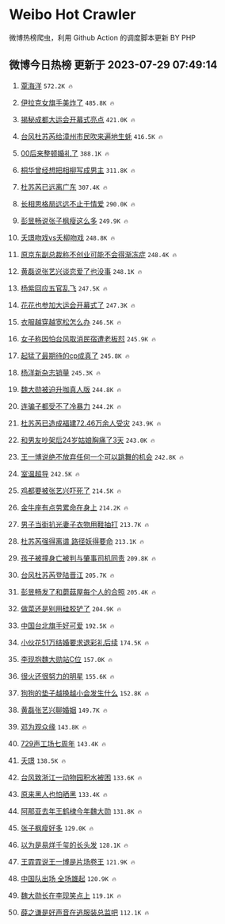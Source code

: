 # Weibo Hot Crawler 



微博热榜爬虫，利用 Github Action 的调度脚本更新 BY PHP 


## 微博今日热榜 更新于 2023-07-29 07:49:14 
1. [覃海洋](https://s.weibo.com/weibo?q=%E8%A6%83%E6%B5%B7%E6%B4%8B&t=31&band_rank=1&Refer=top) `572.2K 🔥` 

1. [伊拉克女旗手美炸了](https://s.weibo.com/weibo?q=%E4%BC%8A%E6%8B%89%E5%85%8B%E5%A5%B3%E6%97%97%E6%89%8B%E7%BE%8E%E7%82%B8%E4%BA%86&t=31&band_rank=2&Refer=top) `485.8K 🔥` 

1. [揭秘成都大运会开幕式亮点](https://s.weibo.com/weibo?q=%23%E6%8F%AD%E7%A7%98%E6%88%90%E9%83%BD%E5%A4%A7%E8%BF%90%E4%BC%9A%E5%BC%80%E5%B9%95%E5%BC%8F%E4%BA%AE%E7%82%B9%23&t=31&band_rank=3&Refer=top) `421.0K 🔥` 

1. [台风杜苏芮给漳州市民吹来遍地生蚝](https://s.weibo.com/weibo?q=%23%E5%8F%B0%E9%A3%8E%E6%9D%9C%E8%8B%8F%E8%8A%AE%E7%BB%99%E6%BC%B3%E5%B7%9E%E5%B8%82%E6%B0%91%E5%90%B9%E6%9D%A5%E9%81%8D%E5%9C%B0%E7%94%9F%E8%9A%9D%23&t=31&band_rank=4&Refer=top) `416.5K 🔥` 

1. [00后来整顿婚礼了](https://s.weibo.com/weibo?q=%2300%E5%90%8E%E6%9D%A5%E6%95%B4%E9%A1%BF%E5%A9%9A%E7%A4%BC%E4%BA%86%23&t=31&band_rank=5&Refer=top) `388.1K 🔥` 

1. [桐华曾经想把相柳写成男主](https://s.weibo.com/weibo?q=%23%E6%A1%90%E5%8D%8E%E6%9B%BE%E7%BB%8F%E6%83%B3%E6%8A%8A%E7%9B%B8%E6%9F%B3%E5%86%99%E6%88%90%E7%94%B7%E4%B8%BB%23&t=31&band_rank=6&Refer=top) `311.8K 🔥` 

1. [杜苏芮已远离广东](https://s.weibo.com/weibo?q=%23%E6%9D%9C%E8%8B%8F%E8%8A%AE%E5%B7%B2%E8%BF%9C%E7%A6%BB%E5%B9%BF%E4%B8%9C%23&t=31&band_rank=7&Refer=top) `307.4K 🔥` 

1. [长相思格局远远不止于情爱](https://s.weibo.com/weibo?q=%E9%95%BF%E7%9B%B8%E6%80%9D%E6%A0%BC%E5%B1%80%E8%BF%9C%E8%BF%9C%E4%B8%8D%E6%AD%A2%E4%BA%8E%E6%83%85%E7%88%B1&t=31&band_rank=8&Refer=top) `290.0K 🔥` 

1. [彭昱畅说张子枫瘦这么多](https://s.weibo.com/weibo?q=%23%E5%BD%AD%E6%98%B1%E7%95%85%E8%AF%B4%E5%BC%A0%E5%AD%90%E6%9E%AB%E7%98%A6%E8%BF%99%E4%B9%88%E5%A4%9A%23&t=31&band_rank=9&Refer=top) `249.9K 🔥` 

1. [夭璟吻戏vs夭柳吻戏](https://s.weibo.com/weibo?q=%23%E5%A4%AD%E7%92%9F%E5%90%BB%E6%88%8Fvs%E5%A4%AD%E6%9F%B3%E5%90%BB%E6%88%8F%23&t=31&band_rank=10&Refer=top) `248.8K 🔥` 

1. [原京东副总裁称不创业可能不会得渐冻症](https://s.weibo.com/weibo?q=%23%E5%8E%9F%E4%BA%AC%E4%B8%9C%E5%89%AF%E6%80%BB%E8%A3%81%E7%A7%B0%E4%B8%8D%E5%88%9B%E4%B8%9A%E5%8F%AF%E8%83%BD%E4%B8%8D%E4%BC%9A%E5%BE%97%E6%B8%90%E5%86%BB%E7%97%87%23&t=31&band_rank=11&Refer=top) `248.4K 🔥` 

1. [黄磊说张艺兴谈恋爱了也没事](https://s.weibo.com/weibo?q=%23%E9%BB%84%E7%A3%8A%E8%AF%B4%E5%BC%A0%E8%89%BA%E5%85%B4%E8%B0%88%E6%81%8B%E7%88%B1%E4%BA%86%E4%B9%9F%E6%B2%A1%E4%BA%8B%23&t=31&band_rank=12&Refer=top) `248.1K 🔥` 

1. [杨紫回应五官乱飞](https://s.weibo.com/weibo?q=%23%E6%9D%A8%E7%B4%AB%E5%9B%9E%E5%BA%94%E4%BA%94%E5%AE%98%E4%B9%B1%E9%A3%9E%23&t=31&band_rank=13&Refer=top) `247.5K 🔥` 

1. [花花也参加大运会开幕式了](https://s.weibo.com/weibo?q=%23%E8%8A%B1%E8%8A%B1%E4%B9%9F%E5%8F%82%E5%8A%A0%E5%A4%A7%E8%BF%90%E4%BC%9A%E5%BC%80%E5%B9%95%E5%BC%8F%E4%BA%86%23&t=31&band_rank=14&Refer=top) `247.3K 🔥` 

1. [衣服越穿越宽松怎么办](https://s.weibo.com/weibo?q=%E8%A1%A3%E6%9C%8D%E8%B6%8A%E7%A9%BF%E8%B6%8A%E5%AE%BD%E6%9D%BE%E6%80%8E%E4%B9%88%E5%8A%9E&t=31&band_rank=15&Refer=top) `246.5K 🔥` 

1. [女子称因怕台风取消民宿遭老板怼](https://s.weibo.com/weibo?q=%23%E5%A5%B3%E5%AD%90%E7%A7%B0%E5%9B%A0%E6%80%95%E5%8F%B0%E9%A3%8E%E5%8F%96%E6%B6%88%E6%B0%91%E5%AE%BF%E9%81%AD%E8%80%81%E6%9D%BF%E6%80%BC%23&t=31&band_rank=16&Refer=top) `245.9K 🔥` 

1. [起猛了最期待的cp成真了](https://s.weibo.com/weibo?q=%23%E8%B5%B7%E7%8C%9B%E4%BA%86%E6%9C%80%E6%9C%9F%E5%BE%85%E7%9A%84cp%E6%88%90%E7%9C%9F%E4%BA%86%23&t=31&band_rank=17&Refer=top) `245.8K 🔥` 

1. [杨洋新杂志销量](https://s.weibo.com/weibo?q=%23%E6%9D%A8%E6%B4%8B%E6%96%B0%E6%9D%82%E5%BF%97%E9%94%80%E9%87%8F%23&t=31&band_rank=18&Refer=top) `245.3K 🔥` 

1. [魏大勋被迫升咖真人版](https://s.weibo.com/weibo?q=%23%E9%AD%8F%E5%A4%A7%E5%8B%8B%E8%A2%AB%E8%BF%AB%E5%8D%87%E5%92%96%E7%9C%9F%E4%BA%BA%E7%89%88%23&t=31&band_rank=19&Refer=top) `244.8K 🔥` 

1. [连骗子都受不了冷暴力](https://s.weibo.com/weibo?q=%E8%BF%9E%E9%AA%97%E5%AD%90%E9%83%BD%E5%8F%97%E4%B8%8D%E4%BA%86%E5%86%B7%E6%9A%B4%E5%8A%9B&t=31&band_rank=20&Refer=top) `244.2K 🔥` 

1. [杜苏芮已造成福建72.46万余人受灾](https://s.weibo.com/weibo?q=%23%E6%9D%9C%E8%8B%8F%E8%8A%AE%E5%B7%B2%E9%80%A0%E6%88%90%E7%A6%8F%E5%BB%BA72.46%E4%B8%87%E4%BD%99%E4%BA%BA%E5%8F%97%E7%81%BE%23&t=31&band_rank=21&Refer=top) `243.9K 🔥` 

1. [和男友吵架后24岁姑娘胸痛了3天](https://s.weibo.com/weibo?q=%23%E5%92%8C%E7%94%B7%E5%8F%8B%E5%90%B5%E6%9E%B6%E5%90%8E24%E5%B2%81%E5%A7%91%E5%A8%98%E8%83%B8%E7%97%9B%E4%BA%863%E5%A4%A9%23&t=31&band_rank=22&Refer=top) `243.0K 🔥` 

1. [王一博说绝不放弃任何一个可以跳舞的机会](https://s.weibo.com/weibo?q=%23%E7%8E%8B%E4%B8%80%E5%8D%9A%E8%AF%B4%E7%BB%9D%E4%B8%8D%E6%94%BE%E5%BC%83%E4%BB%BB%E4%BD%95%E4%B8%80%E4%B8%AA%E5%8F%AF%E4%BB%A5%E8%B7%B3%E8%88%9E%E7%9A%84%E6%9C%BA%E4%BC%9A%23&t=31&band_rank=23&Refer=top) `242.8K 🔥` 

1. [室温超导](https://s.weibo.com/weibo?q=%E5%AE%A4%E6%B8%A9%E8%B6%85%E5%AF%BC&t=31&band_rank=24&Refer=top) `242.5K 🔥` 

1. [鸡都要被张艺兴吓死了](https://s.weibo.com/weibo?q=%23%E9%B8%A1%E9%83%BD%E8%A6%81%E8%A2%AB%E5%BC%A0%E8%89%BA%E5%85%B4%E5%90%93%E6%AD%BB%E4%BA%86%23&t=31&band_rank=25&Refer=top) `214.5K 🔥` 

1. [金牛座有点劳累命在身上](https://s.weibo.com/weibo?q=%E9%87%91%E7%89%9B%E5%BA%A7%E6%9C%89%E7%82%B9%E5%8A%B3%E7%B4%AF%E5%91%BD%E5%9C%A8%E8%BA%AB%E4%B8%8A&t=31&band_rank=26&Refer=top) `214.2K 🔥` 

1. [男子当街扒光妻子衣物用鞋抽打](https://s.weibo.com/weibo?q=%23%E7%94%B7%E5%AD%90%E5%BD%93%E8%A1%97%E6%89%92%E5%85%89%E5%A6%BB%E5%AD%90%E8%A1%A3%E7%89%A9%E7%94%A8%E9%9E%8B%E6%8A%BD%E6%89%93%23&t=31&band_rank=27&Refer=top) `213.7K 🔥` 

1. [杜苏芮强得离谱 路径妖得要命](https://s.weibo.com/weibo?q=%E6%9D%9C%E8%8B%8F%E8%8A%AE%E5%BC%BA%E5%BE%97%E7%A6%BB%E8%B0%B1%20%E8%B7%AF%E5%BE%84%E5%A6%96%E5%BE%97%E8%A6%81%E5%91%BD&t=31&band_rank=28&Refer=top) `213.1K 🔥` 

1. [孩子被撞身亡被判与肇事司机同责](https://s.weibo.com/weibo?q=%23%E5%AD%A9%E5%AD%90%E8%A2%AB%E6%92%9E%E8%BA%AB%E4%BA%A1%E8%A2%AB%E5%88%A4%E4%B8%8E%E8%82%87%E4%BA%8B%E5%8F%B8%E6%9C%BA%E5%90%8C%E8%B4%A3%23&t=31&band_rank=29&Refer=top) `209.8K 🔥` 

1. [台风杜苏芮登陆晋江](https://s.weibo.com/weibo?q=%23%E5%8F%B0%E9%A3%8E%E6%9D%9C%E8%8B%8F%E8%8A%AE%E7%99%BB%E9%99%86%E6%99%8B%E6%B1%9F%23&t=31&band_rank=30&Refer=top) `205.7K 🔥` 

1. [彭昱畅发了和蘑菇屋每个人的合照](https://s.weibo.com/weibo?q=%23%E5%BD%AD%E6%98%B1%E7%95%85%E5%8F%91%E4%BA%86%E5%92%8C%E8%98%91%E8%8F%87%E5%B1%8B%E6%AF%8F%E4%B8%AA%E4%BA%BA%E7%9A%84%E5%90%88%E7%85%A7%23&t=31&band_rank=31&Refer=top) `205.4K 🔥` 

1. [做菜还是别用硅胶铲了](https://s.weibo.com/weibo?q=%23%E5%81%9A%E8%8F%9C%E8%BF%98%E6%98%AF%E5%88%AB%E7%94%A8%E7%A1%85%E8%83%B6%E9%93%B2%E4%BA%86%23&t=31&band_rank=32&Refer=top) `204.9K 🔥` 

1. [中国台北旗手好可爱](https://s.weibo.com/weibo?q=%E4%B8%AD%E5%9B%BD%E5%8F%B0%E5%8C%97%E6%97%97%E6%89%8B%E5%A5%BD%E5%8F%AF%E7%88%B1&t=31&band_rank=33&Refer=top) `192.5K 🔥` 

1. [小伙花51万结婚要求退彩礼后续](https://s.weibo.com/weibo?q=%23%E5%B0%8F%E4%BC%99%E8%8A%B151%E4%B8%87%E7%BB%93%E5%A9%9A%E8%A6%81%E6%B1%82%E9%80%80%E5%BD%A9%E7%A4%BC%E5%90%8E%E7%BB%AD%23&t=31&band_rank=34&Refer=top) `174.5K 🔥` 

1. [李现抱魏大勋站C位](https://s.weibo.com/weibo?q=%23%E6%9D%8E%E7%8E%B0%E6%8A%B1%E9%AD%8F%E5%A4%A7%E5%8B%8B%E7%AB%99C%E4%BD%8D%23&t=31&band_rank=35&Refer=top) `157.0K 🔥` 

1. [很火还很努力的明星](https://s.weibo.com/weibo?q=%23%E5%BE%88%E7%81%AB%E8%BF%98%E5%BE%88%E5%8A%AA%E5%8A%9B%E7%9A%84%E6%98%8E%E6%98%9F%23&t=31&band_rank=36&Refer=top) `155.6K 🔥` 

1. [狗狗的垫子越换越小会发生什么](https://s.weibo.com/weibo?q=%E7%8B%97%E7%8B%97%E7%9A%84%E5%9E%AB%E5%AD%90%E8%B6%8A%E6%8D%A2%E8%B6%8A%E5%B0%8F%E4%BC%9A%E5%8F%91%E7%94%9F%E4%BB%80%E4%B9%88&t=31&band_rank=37&Refer=top) `152.8K 🔥` 

1. [黄磊张艺兴聊婚姻](https://s.weibo.com/weibo?q=%23%E9%BB%84%E7%A3%8A%E5%BC%A0%E8%89%BA%E5%85%B4%E8%81%8A%E5%A9%9A%E5%A7%BB%23&t=31&band_rank=38&Refer=top) `149.7K 🔥` 

1. [邓为观众缘](https://s.weibo.com/weibo?q=%23%E9%82%93%E4%B8%BA%E8%A7%82%E4%BC%97%E7%BC%98%23&t=31&band_rank=39&Refer=top) `143.8K 🔥` 

1. [729声工场七周年](https://s.weibo.com/weibo?q=729%E5%A3%B0%E5%B7%A5%E5%9C%BA%E4%B8%83%E5%91%A8%E5%B9%B4&t=31&band_rank=40&Refer=top) `143.4K 🔥` 

1. [夭璟](https://s.weibo.com/weibo?q=%E5%A4%AD%E7%92%9F&t=31&band_rank=41&Refer=top) `138.5K 🔥` 

1. [台风致浙江一动物园积水被困](https://s.weibo.com/weibo?q=%23%E5%8F%B0%E9%A3%8E%E8%87%B4%E6%B5%99%E6%B1%9F%E4%B8%80%E5%8A%A8%E7%89%A9%E5%9B%AD%E7%A7%AF%E6%B0%B4%E8%A2%AB%E5%9B%B0%23&t=31&band_rank=42&Refer=top) `133.6K 🔥` 

1. [原来黑人也怕晒黑](https://s.weibo.com/weibo?q=%23%E5%8E%9F%E6%9D%A5%E9%BB%91%E4%BA%BA%E4%B9%9F%E6%80%95%E6%99%92%E9%BB%91%23&t=31&band_rank=43&Refer=top) `133.4K 🔥` 

1. [阿那亚去年王鹤棣今年魏大勋](https://s.weibo.com/weibo?q=%23%E9%98%BF%E9%82%A3%E4%BA%9A%E5%8E%BB%E5%B9%B4%E7%8E%8B%E9%B9%A4%E6%A3%A3%E4%BB%8A%E5%B9%B4%E9%AD%8F%E5%A4%A7%E5%8B%8B%23&t=31&band_rank=44&Refer=top) `131.8K 🔥` 

1. [张子枫瘦好多](https://s.weibo.com/weibo?q=%23%E5%BC%A0%E5%AD%90%E6%9E%AB%E7%98%A6%E5%A5%BD%E5%A4%9A%23&t=31&band_rank=45&Refer=top) `129.0K 🔥` 

1. [以为是易烊千玺的长头发](https://s.weibo.com/weibo?q=%23%E4%BB%A5%E4%B8%BA%E6%98%AF%E6%98%93%E7%83%8A%E5%8D%83%E7%8E%BA%E7%9A%84%E9%95%BF%E5%A4%B4%E5%8F%91%23&t=31&band_rank=46&Refer=top) `128.1K 🔥` 

1. [王霏霏说王一博是片场卷王](https://s.weibo.com/weibo?q=%23%E7%8E%8B%E9%9C%8F%E9%9C%8F%E8%AF%B4%E7%8E%8B%E4%B8%80%E5%8D%9A%E6%98%AF%E7%89%87%E5%9C%BA%E5%8D%B7%E7%8E%8B%23&t=31&band_rank=47&Refer=top) `121.9K 🔥` 

1. [中国队出场 全场雄起](https://s.weibo.com/weibo?q=%E4%B8%AD%E5%9B%BD%E9%98%9F%E5%87%BA%E5%9C%BA%20%E5%85%A8%E5%9C%BA%E9%9B%84%E8%B5%B7&t=31&band_rank=48&Refer=top) `120.9K 🔥` 

1. [魏大勋长在李现笑点上](https://s.weibo.com/weibo?q=%23%E9%AD%8F%E5%A4%A7%E5%8B%8B%E9%95%BF%E5%9C%A8%E6%9D%8E%E7%8E%B0%E7%AC%91%E7%82%B9%E4%B8%8A%23&t=31&band_rank=49&Refer=top) `119.1K 🔥` 

1. [薛之谦是好声音在逃服装总监吧](https://s.weibo.com/weibo?q=%23%E8%96%9B%E4%B9%8B%E8%B0%A6%E6%98%AF%E5%A5%BD%E5%A3%B0%E9%9F%B3%E5%9C%A8%E9%80%83%E6%9C%8D%E8%A3%85%E6%80%BB%E7%9B%91%E5%90%A7%23&t=31&band_rank=50&Refer=top) `112.1K 🔥` 

